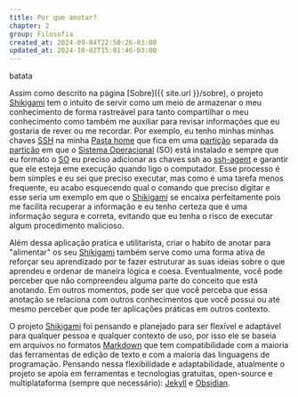 ```yaml
---
title: Por que anotar?
chapter: 2
group: Filosofia
created_at: 2024-09-04T22:50:26-03:00
updated_at: 2024-10-02T15:01:46-03:00
---
```


batata

Assim como descrito na página [Sobre]({{ site.url }}/sobre), o projeto [Shikigami](../api/sementes/2024/07/07/Shikigami.md) tem o intuito de servir como um meio de armazenar o meu conhecimento de forma rastreável para tanto compartilhar o meu conhecimento como também me auxiliar para revisar informações que eu gostaria de rever ou me recordar. Por exemplo, eu tenho minhas minhas chaves [SSH](../api/sementes/2024/07/26/SSH.md) na minha [Pasta home](../api/ideias/2024/07/14/Pasta_home.md) que fica em uma [partição](../api/sementes/2024/09/04/Partição.md) separada da [partição](../api/sementes/2024/09/04/Partição.md) em que o [Sistema Operacional](../api/sementes/2024/07/07/Sistema_Operacional.md) (SO) está instalado e sempre que eu formato o [SO](../api/sementes/2024/07/07/Sistema_Operacional.md) eu preciso adicionar as chaves ssh ao [ssh-agent](../api/entrada/2024/07/08/ssh_agent.md) e garantir que ele esteja eme execução quando ligo o computador. Esse processo é bem simples e eu sei que preciso executar, mas como é uma tarefa menos frequente, eu acabo esquecendo qual o comando que preciso digitar e esse seria um exemplo em que o [Shikigami](../api/sementes/2024/07/07/Shikigami.md) se encaixa perfeitamente pois me facilita recuperar a informação e eu tenho certeza que é uma informação segura e correta, evitando que eu tenha o risco de executar algum procedimento malicioso. 

Além dessa aplicação pratica e utilitarista, criar o habito de anotar para "alimentar" os seu [Shikigami](../api/sementes/2024/07/07/Shikigami.md) também serve como uma forma ativa de reforçar seu aprendizado por te fazer estruturar as suas ideias sobre o que aprendeu e ordenar de maneira lógica e coesa. Eventualmente, você pode perceber que não compreendeu alguma parte do conceito que está anotando. Em outros momentos, pode ser que você perceba que essa anotação se relaciona com outros conhecimentos que você possui ou até mesmo perceber que pode ter aplicações práticas em outros contexto.

O projeto [Shikigami](../api/sementes/2024/07/07/Shikigami.md) foi pensando e planejado para ser flexível e adaptável para qualquer pessoa e qualquer contexto de uso, por isso ele se baseia em arquivos no formatos [Markdown](../api/rascunhos/2024/07/08/Markdown.md) que tem compatibilidade com a maioria das ferramentas de edição de texto e com a maioria das linguagens de programação. Pensando nessa flexibilidade e adaptabilidade, atualmente o projeto se apoia em ferramentas e tecnologias gratuitas, open-source e multiplataforma (sempre que necessário): [Jekyll](../api/ideias/2024/07/10/Jekyll.md) e [Obsidian](../api/sementes/2024/07/08/Obsidian.md).